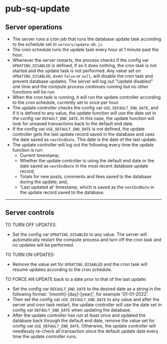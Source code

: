 # pub-sq-update

## Server operations

- The server runs a cron job that runs the database update task according to the schedule set in `servers/update-db.js`
- The cron schedule runs the update task every hour at 1 minute past the hour.
- Whenever the server restarts, the process checks if the config var `UPDATING_DISABLED` is defined, if so it does nothing, the cron task is not started and the update task is not performed. Any value set on `UPDATING_DISABLED`, even `false` or `null`, will disable the cron task and prevent database updates. The server will log out "Update disabled" one time and the compute process continues running but no other functions will be run.
- When the cron task is running, it will run the update controller according to the cron schedule, currently set to once per hour.
- The update controller checks the config var `USE_DEFAULT_END_DATE`, and if it is defined to any value, the update function will use the date set in the config var `DEFAULT_END_DATE`. In this case, the update function will look for unsaved transactions back to the default end date.
- If the config var `USE_DEFAULT_END_DATE` is not defined, the update controller gets the last update record saved in the database and uses the date saved as `nextEndDate`. This date is the date of the last update.
- The update controller will log out the following every time the update function is run:
  - Current timestamp;
  - Whether the update controller is using the default end date or the date saved as `nextEndDate` in the most recent database update record;
  - Totals for new posts, comments and likes saved to the database during the update; and,
  - 'Last updated at' timestamp, which is saved as the `nextEndDate` in the update record saved to the database.

---

## Server controls

TO TURN OFF UPDATES:

- Set the config var `UPDATING_DISABLED` to any value. The server will automatically restart the compute process and turn off the cron task and no updates will be performed.

TO TURN ON UPDATES:

- Remove the value set for `UPDATING_DISABLED` and the cron task will resume updates according to the cron schedule.

TO FORCE AN UPDATE back to a date prior to that of the last update:

- Set the config var `DEFAULT_END_DATE` to the desired date as a string in the following format: '[month]-[day]-[year]', for example '01-01-2022'.
- Then set the config var `USE_DEFAULT_END_DATE` to any value and after the server and cron task restart, the update controller will use the date set in config var `DEFAULT_END_DATE` when updating the database.
- After the update controller has run at least once and updated the database back through the default end date, remove the value set for config var `USE_DEFAULT_END_DATE`. Otherwise, the update controller will needlessly re-check all transaction since the default update date every time the update controller runs.

